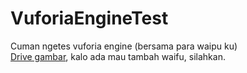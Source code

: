 # VuforiaEngineTest
 Cuman ngetes vuforia engine (bersama para waipu ku) <br/>
 [Drive gambar](https://drive.google.com/drive/folders/1pIGgc1wlNJ2C_Bui-KzhVrNyyjEGi67h?usp=sharing), kalo ada mau tambah waifu, silahkan.
